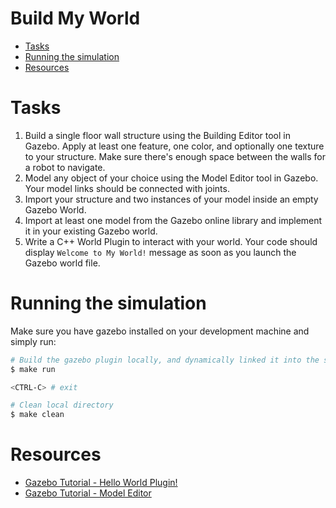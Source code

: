 # Build My World <!-- omit in toc -->

- [Tasks](#tasks)
- [Running the simulation](#running-the-simulation)
- [Resources](#resources)

# Tasks

1. Build a single floor wall structure using the Building Editor tool in Gazebo. Apply at least one feature, one color, and optionally one texture to your structure. Make sure there's enough space between the walls for a robot to navigate.
2. Model any object of your choice using the Model Editor tool in Gazebo. Your model links should be connected with joints.
3. Import your structure and two instances of your model inside an empty Gazebo World.
4. Import at least one model from the Gazebo online library and implement it in your existing Gazebo world.
5. Write a C++ World Plugin to interact with your world. Your code should display `Welcome to My World!` message as soon as you launch the Gazebo world file.

# Running the simulation

Make sure you have gazebo installed on your development machine and simply run:

```bash
# Build the gazebo plugin locally, and dynamically linked it into the simulation.
$ make run

<CTRL-C> # exit

# Clean local directory
$ make clean
```

# Resources

- [Gazebo Tutorial - Hello World Plugin!](http://gazebosim.org/tutorials/?tut=plugins_hello_world)
- [Gazebo Tutorial - Model Editor](http://gazebosim.org/tutorials?tut=guided_b3)

